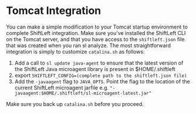 # Tomcat Integration

You can make a simple modification to your Tomcat startup environment to complete ShiftLeft integration. Make sure you've installed the ShiftLeft CLI on the Tomcat server, and that you have access to the `shiftleft.json` file that was created when you ran sl analyze. The most straightforward integration is simply to customize `catalina.sh` as follows:

1. Add a call to `sl update java-agent`  to ensure that the latest version of the ShiftLeft Java microagent library is present in $HOME/.shiftleft
2. export `SHIFTLEFT_CONFIG=(complete path to the shiftleft.json file)`
3. Add the `-javaagent` flag to `JAVA_OPTS`. Point the flag to the location of the current ShiftLeft microagent jarfile e.g. `"-javaagent:$HOME/.shiftleft/sl-microagent-latest.jar"`

Make sure you back up `catalina.sh` before you proceed.
